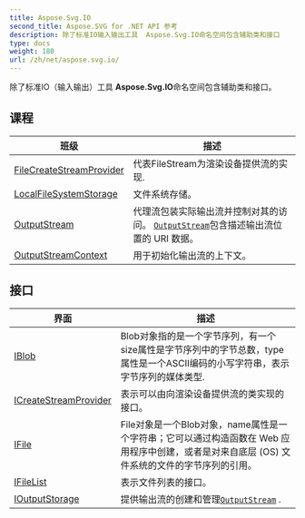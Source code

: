 ```yaml
---
title: Aspose.Svg.IO
second_title: Aspose.SVG for .NET API 参考
description: 除了标准IO输入输出工具  Aspose.Svg.IO命名空间包含辅助类和接口
type: docs
weight: 180
url: /zh/net/aspose.svg.io/
---
```

除了标准IO（输入输出）工具  **Aspose.Svg.IO**命名空间包含辅助类和接口。

## 课程

| 班级 | 描述 |
| --- | --- |
| [FileCreateStreamProvider](./filecreatestreamprovider/) | 代表FileStream为渲染设备提供流的实现. |
| [LocalFileSystemStorage](./localfilesystemstorage/) | 文件系统存储。 |
| [OutputStream](./outputstream/) | 代理流包装实际输出流并控制对其的访问。 [`OutputStream`](../aspose.svg.io/outputstream/)包含描述输出流位置的 URI 数据。 |
| [OutputStreamContext](./outputstreamcontext/) | 用于初始化输出流的上下文。 |
## 接口

| 界面 | 描述 |
| --- | --- |
| [IBlob](./iblob/) | Blob对象指的是一个字节序列，有一个size属性是字节序列中的字节总数，type属性是一个ASCII编码的小写字符串，表示字节序列的媒体类型. |
| [ICreateStreamProvider](./icreatestreamprovider/) | 表示可以由向渲染设备提供流的类实现的接口。 |
| [IFile](./ifile/) | File对象是一个Blob对象，name属性是一个字符串；它可以通过构造函数在 Web 应用程序中创建，或者是对来自底层 (OS) 文件系统的文件的字节序列的引用。 |
| [IFileList](./ifilelist/) | 表示文件列表的接口。 |
| [IOutputStorage](./ioutputstorage/) | 提供输出流的创建和管理[`OutputStream`](../aspose.svg.io/outputstream/) . |


